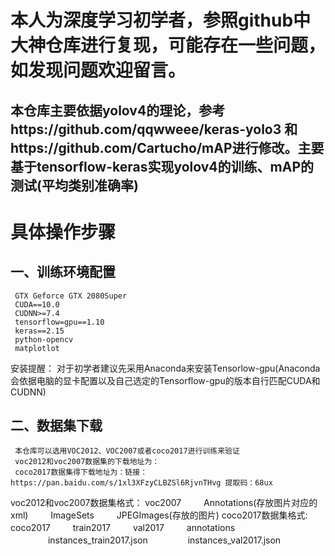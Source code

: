 # 本人为深度学习初学者，参照github中大神仓库进行复现，可能存在一些问题，如发现问题欢迎留言。
## 本仓库主要依据yolov4的理论，参考https://github.com/qqwweee/keras-yolo3 和https://github.com/Cartucho/mAP进行修改。主要基于tensorflow-keras实现yolov4的训练、mAP的测试(平均类别准确率)
# 具体操作步骤
## 一、训练环境配置
     GTX Geforce GTX 2080Super 
     CUDA==10.0
     CUDNN>=7.4
     tensorflow=gpu==1.10
     keras==2.15
     python-opencv
     matplotlot
安装提醒： 
    对于初学者建议先采用Anaconda来安装Tensorlow-gpu(Anaconda会依据电脑的显卡配置以及自己选定的Tensorflow-gpu的版本自行匹配CUDA和CUDNN)
## 二、数据集下载
     本仓库可以选用VOC2012、VOC2007或者coco2017进行训练来验证
     voc2012和voc2007数据集的下载地址为：
     coco2017数据集得下载地址为：链接：https://pan.baidu.com/s/1xl3XFzyCLBZSl6RjvnTHvg 提取码：68ux 
voc2012和voc2007数据集格式：
    voc2007
　　     Annotations(存放图片对应的xml)
　　     ImageSets
　　     JPEGImages(存放的图片)
coco2017数据集格式:
     coco2017
　　     train2017
　　     val2017
　　     annotations
　　　　      instances_train2017.json
　　　　      instances_val2017.json
